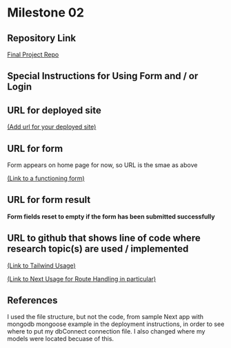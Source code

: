 Milestone 02
===

Repository Link
---
[Final Project Repo](https://github.com/nyu-csci-ua-0467-001-002-fall-2024/final-project-shubhiupa19)

Special Instructions for Using Form and / or Login
---

URL for deployed site 
---
[(Add url for your deployed site)](http://linserv1.cims.nyu.edu:36503)

URL for form 
---

Form appears on home page for now, so URL is the smae as above

[(Link to a functioning form)](http://linserv1.cims.nyu.edu:36503) 


URL for form result
---

**Form fields reset to empty if the form has been submitted successfully**

URL to github that shows line of code where research topic(s) are used / implemented
--- 
[(Link to Tailwind Usage)](https://github.com/nyu-csci-ua-0467-001-002-fall-2024/final-project-shubhiupa19/blob/4cee1620d5b29974e5ab661f698cdacde9596453/final-project/src/app/components/FriendForm.js#L40-L62)

[(Link to Next Usage for Route Handling in particular)](https://github.com/nyu-csci-ua-0467-001-002-fall-2024/final-project-shubhiupa19/blob/master/final-project/src/app/api/add/route.js)

References 
---
I used the file structure, but not the code, from sample Next app with mongodb mongoose example in the deployment instructions, in order to see where to put my dbConnect connection file. I also changed where my models were located becuase of this.
